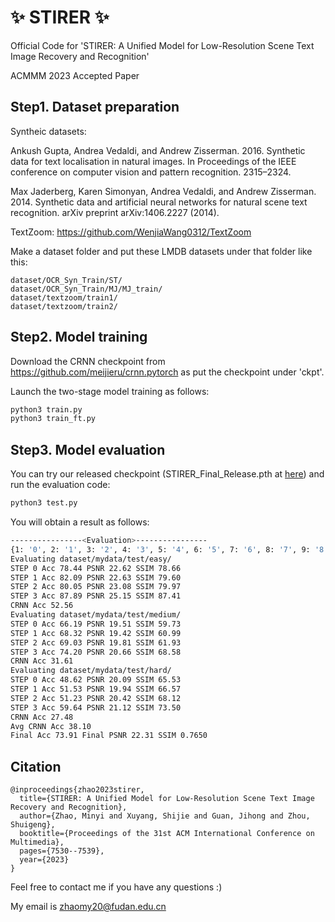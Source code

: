 # :sparkles: STIRER :sparkles:
Official Code for 'STIRER: A Unified Model for Low-Resolution Scene Text Image Recovery and Recognition'

ACMMM 2023 Accepted Paper 

## Step1. Dataset preparation

Syntheic datasets: 


Ankush Gupta, Andrea Vedaldi, and Andrew Zisserman. 2016. Synthetic data for text localisation in natural images. In Proceedings of the IEEE conference on computer vision and pattern recognition. 2315–2324.


Max Jaderberg, Karen Simonyan, Andrea Vedaldi, and Andrew Zisserman. 2014. Synthetic data and artificial neural networks for natural scene text recognition. arXiv preprint arXiv:1406.2227 (2014).


TextZoom: https://github.com/WenjiaWang0312/TextZoom

Make a dataset folder and put these LMDB datasets under that folder like this:

```
dataset/OCR_Syn_Train/ST/
dataset/OCR_Syn_Train/MJ/MJ_train/
dataset/textzoom/train1/
dataset/textzoom/train2/
```

## Step2. Model training
Download the CRNN checkpoint from https://github.com/meijieru/crnn.pytorch as put the checkpoint under 'ckpt'.

Launch the two-stage model training as follows:
```bash
python3 train.py
python3 train_ft.py
```

## Step3. Model evaluation
You can try our released checkpoint (STIRER_Final_Release.pth at [here](https://github.com/zhaominyiz/STIRER/releases/tag/basic)) and run the evaluation code:
```bash
python3 test.py
```
You will obtain a result as follows:
```bash
----------------<Evaluation>----------------
{1: '0', 2: '1', 3: '2', 4: '3', 5: '4', 6: '5', 7: '6', 8: '7', 9: '8', 10: '9', 11: 'a', 12: 'b', 13: 'c', 14: 'd', 15: 'e', 16: 'f', 17: 'g', 18: 'h', 19: 'i', 20: 'j', 21: 'k', 22: 'l', 23: 'm', 24: 'n', 25: 'o', 26: 'p', 27: 'q', 28: 'r', 29: 's', 30: 't', 31: 'u', 32: 'v', 33: 'w', 34: 'x', 35: 'y', 36: 'z', 0: ''}
Evaluating dataset/mydata/test/easy/
STEP 0 Acc 78.44 PSNR 22.62 SSIM 78.66
STEP 1 Acc 82.09 PSNR 22.63 SSIM 79.60
STEP 2 Acc 80.05 PSNR 23.08 SSIM 79.97
STEP 3 Acc 87.89 PSNR 25.15 SSIM 87.41
CRNN Acc 52.56
Evaluating dataset/mydata/test/medium/
STEP 0 Acc 66.19 PSNR 19.51 SSIM 59.73
STEP 1 Acc 68.32 PSNR 19.42 SSIM 60.99
STEP 2 Acc 69.03 PSNR 19.81 SSIM 61.93
STEP 3 Acc 74.20 PSNR 20.66 SSIM 68.58
CRNN Acc 31.61
Evaluating dataset/mydata/test/hard/
STEP 0 Acc 48.62 PSNR 20.09 SSIM 65.53
STEP 1 Acc 51.53 PSNR 19.94 SSIM 66.57
STEP 2 Acc 51.23 PSNR 20.42 SSIM 68.12
STEP 3 Acc 59.64 PSNR 21.12 SSIM 73.50
CRNN Acc 27.48
Avg CRNN Acc 38.10
Final Acc 73.91 Final PSNR 22.31 SSIM 0.7650
```
## Citation
```
@inproceedings{zhao2023stirer,
  title={STIRER: A Unified Model for Low-Resolution Scene Text Image Recovery and Recognition},
  author={Zhao, Minyi and Xuyang, Shijie and Guan, Jihong and Zhou, Shuigeng},
  booktitle={Proceedings of the 31st ACM International Conference on Multimedia},
  pages={7530--7539},
  year={2023}
}
```

Feel free to contact me if you have any questions :)

My email is zhaomy20@fudan.edu.cn
